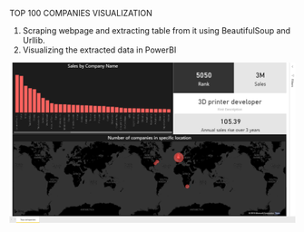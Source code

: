 TOP 100 COMPANIES VISUALIZATION

1. Scraping webpage and extracting table from it using BeautifulSoup and Urllib.
2. Visualizing the extracted data in PowerBI

![dashboard](https://github.com/rkgeekoftheweek/web-scraping/blob/master/web%20scraping/Table%20Extraction/DashView.png)
